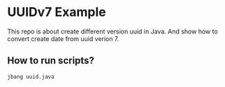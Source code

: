 # UUIDv7 Example

This repo is about create different version uuid in Java.
And show how to convert create date from uuid verion 7.

## How to run scripts?

```bash
jbang uuid.java
```
